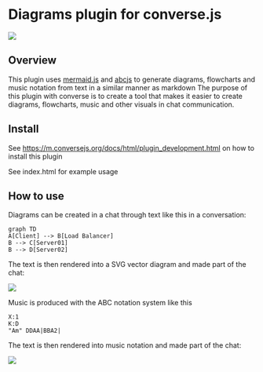 # Diagrams plugin for converse.js

<img src="https://github.com/conversejs/community-plugins/blob/master/packages/diagrams/diagrams.png" />

## Overview
This plugin uses [mermaid.js](https://js.github.io/mermaid/#/) and [abcjs](https://github.com/paulrosen/abcjs) to generate diagrams, flowcharts and music notation from text in a similar manner as markdown
The purpose of this plugin with converse is to create a tool that makes it easier to create diagrams, flowcharts, music and other visuals in chat communication.

## Install
See https://m.conversejs.org/docs/html/plugin_development.html on how to install this plugin

See index.html for example usage

## How to use

Diagrams can be created in a chat through text like this in a conversation:

```
graph TD
A[Client] --> B[Load Balancer]
B --> C[Server01]
B --> D[Server02]
```

The text is then rendered into a SVG vector diagram and made part of the chat:

<img src="https://github.com/conversejs/community-plugins/blob/master/packages/diagrams/flowchat.png"/>

Music is produced with the ABC notation system like this
```
X:1
K:D
"Am" DDAA|BBA2|
```

The text is then rendered into music notation and made part of the chat:

<img src="https://github.com/conversejs/community-plugins/blob/master/packages/diagrams/music.png"/>